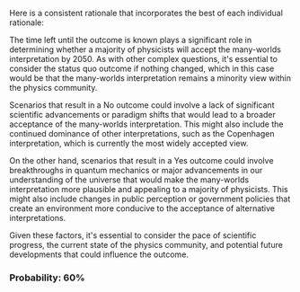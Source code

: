 Here is a consistent rationale that incorporates the best of each individual rationale:

The time left until the outcome is known plays a significant role in determining whether a majority of physicists will accept the many-worlds interpretation by 2050. As with other complex questions, it's essential to consider the status quo outcome if nothing changed, which in this case would be that the many-worlds interpretation remains a minority view within the physics community.

Scenarios that result in a No outcome could involve a lack of significant scientific advancements or paradigm shifts that would lead to a broader acceptance of the many-worlds interpretation. This might also include the continued dominance of other interpretations, such as the Copenhagen interpretation, which is currently the most widely accepted view.

On the other hand, scenarios that result in a Yes outcome could involve breakthroughs in quantum mechanics or major advancements in our understanding of the universe that would make the many-worlds interpretation more plausible and appealing to a majority of physicists. This might also include changes in public perception or government policies that create an environment more conducive to the acceptance of alternative interpretations.

Given these factors, it's essential to consider the pace of scientific progress, the current state of the physics community, and potential future developments that could influence the outcome.

### Probability: 60%